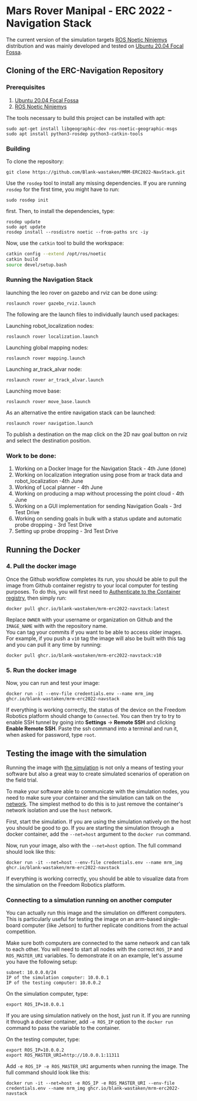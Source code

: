 # Mars Rover Manipal - ERC 2022 - Navigation Stack 

The current version of the simulation targets [ROS Noetic Ninjemys](http://wiki.ros.org/noetic/Installation/) distribution and was mainly developed and tested on [Ubuntu 20.04 Focal Fossa](https://releases.ubuntu.com/20.04/).
 
## Cloning of the ERC-Navigation Repository 
 
### Prerequisites 

1. [Ubuntu 20.04 Focal Fossa](https://releases.ubuntu.com/20.04/)
2. [ROS Noetic Ninjemys](http://wiki.ros.org/noetic/Installation/)

The tools necessary to build this project can be installed with apt:
```
sudo apt-get install libgeographic-dev ros-noetic-geographic-msgs
sudo apt install python3-rosdep python3-catkin-tools
```
 
### Building 
 
To clone the repository:
```
git clone https://github.com/Blank-wastaken/MRM-ERC2022-NavStack.git
```
Use the `rosdep` tool to install any missing dependencies. If you are running `rosdep` for the first time, you might have to run:
```
sudo rosdep init
```
first. Then, to install the dependencies, type:
```
rosdep update
sudo apt update
rosdep install --rosdistro noetic --from-paths src -iy
```
Now, use the `catkin` tool to build the workspace:
```sh
catkin config --extend /opt/ros/noetic
catkin build
source devel/setup.bash
```

### Running the Navigation Stack 

launching the leo rover on gazebo and rviz can be done using: 
```
roslaunch rover gazebo_rviz.launch
```
The following are the launch files to individually launch used packages: 
 
Launching robot_localization nodes:
```
roslaunch rover localization.launch
```
Launching global mapping nodes:
```
roslaunch rover mapping.launch
```
Launching ar_track_alvar node:
```
roslaunch rover ar_track_alvar.launch
```
Launching move base:
```
roslaunch rover move_base.launch 
```
As an alternative the entire navigation stack can be launched:
```
roslaunch rover navigation.launch
```
To publish a destination on the map click on the 2D nav goal button on rviz and select the destination position.

### Work to be done:
 
1. Working on a Docker Image for the Navigation Stack - 4th June (done)
2. Working on localization integration using pose from ar track data and robot_localization -4th June 
3. Working of Local planner - 4th June 
4. Working on producing a map without processing the point cloud - 4th June  
5. Working on a GUI implementation for sending Navigation Goals - 3rd Test Drive 
6. Working on sending goals in bulk with a status update and automatic probe dropping - 3rd Test Drive 
7. Setting up probe dropping - 3rd Test Drive 

## Running the Docker 
 
### 4. Pull the docker image
Once the Github workflow completes its run, you should be able to pull the image from Github container registry to your local computer for testing purposes. To do this, you will first need to [Authenticate to the Container registry](https://docs.github.com/en/packages/working-with-a-github-packages-registry/working-with-the-container-registry#authenticating-to-the-container-registry), then simply run:
```
docker pull ghcr.io/blank-wastaken/mrm-erc2022-navstack:latest
```
Replace `OWNER` with your username or organization on Github and the `IMAGE_NAME` with with the repository name. \
You can tag your commits if you want to be able to access older images. For example, if you push a `v10` tag the image will also be built with this tag and you can pull it any time by running:
```
docker pull ghcr.io/blank-wastaken/mrm-erc2022-navstack:v10
```

### 5. Run the docker image
Now, you can run and test your image:
```
docker run -it --env-file credentials.env --name mrm_img ghcr.io/blank-wastaken/mrm-erc2022-navstack
```
If everything is working correctly, the status of the device on the Freedom Robotics platform should change to `Connected`. You can then try to try to enable SSH tunnel by going into **Settings** -> **Remote SSH** and clicking **Enable Remote SSH**. Paste the ssh command into a terminal and run it, when asked for password, type `root`.

## Testing the image with the simulation
Running the image with [the simulation](https://github.com/EuropeanRoverChallenge/ERC-Remote-Navigation-Sim) is not only a means of testing your software but also a great way to create simulated scenarios of operation on the field trial.

To make your software able to communicate with the simulation nodes, you need to make sure your container and the simulation can talk on the [network](https://docs.docker.com/network/). The simplest method to do this is to just remove the container's network isolation and use the `host` network.

First, start the simulation. If you are using the simulation natively on the host you should be good to go. If you are starting the simulation through a docker container, add the `--net=host` argument to the `docker run` command.

Now, run your image, also with the `--net=host` option. The full command should look like this:
```
docker run -it --net=host --env-file credentials.env --name mrm_img ghcr.io/blank-wastaken/mrm-erc2022-navstack
```

If everything is working correctly, you should be able to visualize data from the simulation on the Freedom Robotics platform.

### Connecting to a simulation running on another computer
You can actually run this image and the simulation on different computers. This is particularly useful for testing the image on an arm-based single-board computer (like Jetson) to further replicate conditions from the actual competition.

Make sure both computers are connected to the same network and can talk to each other. You will need to start all nodes with the correct `ROS_IP` and `ROS_MASTER_URI` variables. To demonstrate it on an example, let's assume you have the following setup:
```
subnet: 10.0.0.0/24
IP of the simulation computer: 10.0.0.1
IP of the testing computer: 10.0.0.2
```
On the simulation computer, type:
```
export ROS_IP=10.0.0.1
```
If you are using simulation natively on the host, just run it. If you are running it through a docker container, add `-e ROS_IP` option to the `docker run` command to pass the variable to the container.

On the testing computer, type:
```
export ROS_IP=10.0.0.2
export ROS_MASTER_URI=http://10.0.0.1:11311
```
Add `-e ROS_IP -e ROS_MASTER_URI` arguments when running the image. The full command should look like this:
```
docker run -it --net=host -e ROS_IP -e ROS_MASTER_URI --env-file credentials.env --name mrm_img ghcr.io/blank-wastaken/mrm-erc2022-navstack
```

